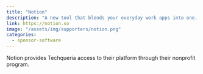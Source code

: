 ```yaml
---
title: "Notion"
description: "A new tool that blends your everyday work apps into one. It's the all-in-one workspace for you and your team."
link: https://notion.so
image: "/assets/img/supporters/notion.png"
categories:
  - sponsor-software
---
```


Notion provides Techqueria access to their platform through their nonprofit program.
